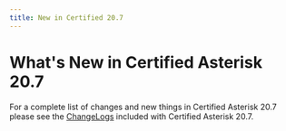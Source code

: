 ```yaml
---
title: New in Certified 20.7
---
```


# What's New in Certified Asterisk 20.7

For a complete list of changes and new things in Certified Asterisk 20.7 please see the [ChangeLogs](https://github.com/asterisk/asterisk/tree/releases/certified-20.7/ChangeLogs) included with Certified Asterisk 20.7.
